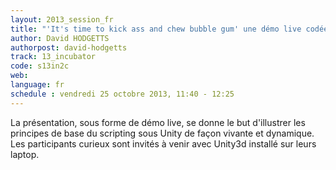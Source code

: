 ```yaml
---
layout: 2013_session_fr
title: "'It's time to kick ass and chew bubble gum' une démo live codée illustrant les principes fondateur d'Unity 3D"
author: David HODGETTS
authorpost: david-hodgetts
track: 13_incubator
code: s13in2c
web: 
language: fr
schedule : vendredi 25 octobre 2013, 11:40 - 12:25
---
```


La présentation, sous forme de démo live, se donne le but d'illustrer les principes de base du scripting sous Unity de façon vivante et dynamique. Les participants curieux sont invités à venir avec Unity3d installé sur leurs laptop.
